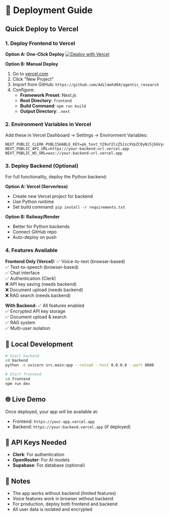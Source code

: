 # 🚀 Deployment Guide

## Quick Deploy to Vercel

### 1. Deploy Frontend to Vercel

**Option A: One-Click Deploy**
[![Deploy with Vercel](https://vercel.com/button)](https://vercel.com/new/clone?repository-url=https://github.com/Adilmohd04/agentic_research)

**Option B: Manual Deploy**
1. Go to [vercel.com](https://vercel.com)
2. Click "New Project"
3. Import from GitHub: `https://github.com/Adilmohd04/agentic_research`
4. Configure:
   - **Framework Preset**: Next.js
   - **Root Directory**: `frontend`
   - **Build Command**: `npm run build`
   - **Output Directory**: `.next`

### 2. Environment Variables in Vercel

Add these in Vercel Dashboard → Settings → Environment Variables:

```
NEXT_PUBLIC_CLERK_PUBLISHABLE_KEY=pk_test_Y29uY2lzZS1zcXVpZC0yNi5jbGVyay5hY2NvdW50cy5kZXYk
NEXT_PUBLIC_API_URL=https://your-backend-url.vercel.app
NEXT_PUBLIC_WS_URL=wss://your-backend-url.vercel.app
```

### 3. Deploy Backend (Optional)

For full functionality, deploy the Python backend:

**Option A: Vercel (Serverless)**
- Create new Vercel project for backend
- Use Python runtime
- Set build command: `pip install -r requirements.txt`

**Option B: Railway/Render**
- Better for Python backends
- Connect GitHub repo
- Auto-deploy on push

### 4. Features Available

**Frontend Only (Vercel):**
✅ Voice-to-text (browser-based)  
✅ Text-to-speech (browser-based)  
✅ Chat interface  
✅ Authentication (Clerk)  
❌ API key saving (needs backend)  
❌ Document upload (needs backend)  
❌ RAG search (needs backend)  

**With Backend:**
✅ All features enabled  
✅ Encrypted API key storage  
✅ Document upload & search  
✅ RAG system  
✅ Multi-user isolation  

## 🔧 Local Development

```bash
# Start backend
cd backend
python -m uvicorn src.main:app --reload --host 0.0.0.0 --port 8000

# Start frontend
cd frontend
npm run dev
```

## 🌐 Live Demo

Once deployed, your app will be available at:
- Frontend: `https://your-app.vercel.app`
- Backend: `https://your-backend.vercel.app` (if deployed)

## 🔑 API Keys Needed

- **Clerk**: For authentication
- **OpenRouter**: For AI models
- **Supabase**: For database (optional)

## 📝 Notes

- The app works without backend (limited features)
- Voice features work in browser without backend
- For production, deploy both frontend and backend
- All user data is isolated and encrypted